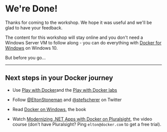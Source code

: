 ﻿# We're Done!

Thanks for coming to the workshop. We hope it was useful and we'll be glad to have your feedback.

The content for this workshop will stay online and you don't need a Windows Server VM to follow along - you can do everything with [Docker for Windows](https://www.docker.com/docker-windows) on Windows 10.

But before you go...

---

## Next steps in your Docker journey

- Use [Play with Docker](https://labs.play-with-docker.com/)and the [Play with Docker labs](http://training.play-with-docker.com/)

- Follow [@EltonStoneman](https://twitter.com/EltonStoneman) and [@stefscherer](https://twitter.com/stefscherer) on Twitter

- Read [Docker on Windows](https://www.amazon.co.uk/Docker-Windows-Elton-Stoneman/dp/1785281658), the book

- Watch [Modernizing .NET Apps with Docker on Pluralsight](https://pluralsight.pxf.io/c/1197078/424552/7490?u=https%3A%2F%2Fwww.pluralsight.com%2Fcourses%2Fmodernizing-dotnet-framework-apps-docker), the video course (don't have Pluralsight? Ping `elton@docker.com` to get a free trial).
